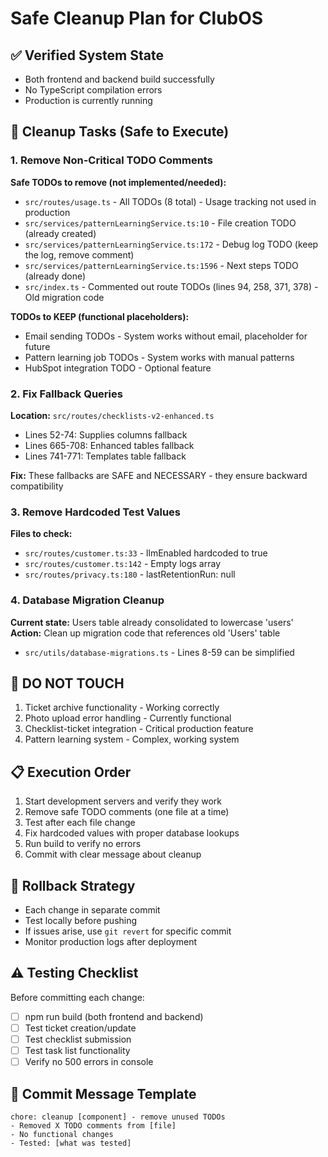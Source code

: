 # Safe Cleanup Plan for ClubOS

## ✅ Verified System State
- Both frontend and backend build successfully
- No TypeScript compilation errors
- Production is currently running

## 🧹 Cleanup Tasks (Safe to Execute)

### 1. Remove Non-Critical TODO Comments
**Safe TODOs to remove (not implemented/needed):**
- `src/routes/usage.ts` - All TODOs (8 total) - Usage tracking not used in production
- `src/services/patternLearningService.ts:10` - File creation TODO (already created)
- `src/services/patternLearningService.ts:172` - Debug log TODO (keep the log, remove comment)
- `src/services/patternLearningService.ts:1596` - Next steps TODO (already done)
- `src/index.ts` - Commented out route TODOs (lines 94, 258, 371, 378) - Old migration code

**TODOs to KEEP (functional placeholders):**
- Email sending TODOs - System works without email, placeholder for future
- Pattern learning job TODOs - System works with manual patterns
- HubSpot integration TODO - Optional feature

### 2. Fix Fallback Queries
**Location:** `src/routes/checklists-v2-enhanced.ts`
- Lines 52-74: Supplies columns fallback
- Lines 665-708: Enhanced tables fallback
- Lines 741-771: Templates table fallback

**Fix:** These fallbacks are SAFE and NECESSARY - they ensure backward compatibility

### 3. Remove Hardcoded Test Values
**Files to check:**
- `src/routes/customer.ts:33` - llmEnabled hardcoded to true
- `src/routes/customer.ts:142` - Empty logs array
- `src/routes/privacy.ts:180` - lastRetentionRun: null

### 4. Database Migration Cleanup
**Current state:** Users table already consolidated to lowercase 'users'
**Action:** Clean up migration code that references old 'Users' table
- `src/utils/database-migrations.ts` - Lines 8-59 can be simplified

## 🚫 DO NOT TOUCH
1. Ticket archive functionality - Working correctly
2. Photo upload error handling - Currently functional
3. Checklist-ticket integration - Critical production feature
4. Pattern learning system - Complex, working system

## 📋 Execution Order
1. Start development servers and verify they work
2. Remove safe TODO comments (one file at a time)
3. Test after each file change
4. Fix hardcoded values with proper database lookups
5. Run build to verify no errors
6. Commit with clear message about cleanup

## 🔄 Rollback Strategy
- Each change in separate commit
- Test locally before pushing
- If issues arise, use `git revert` for specific commit
- Monitor production logs after deployment

## ⚠️ Testing Checklist
Before committing each change:
- [ ] npm run build (both frontend and backend)
- [ ] Test ticket creation/update
- [ ] Test checklist submission
- [ ] Test task list functionality
- [ ] Verify no 500 errors in console

## 📝 Commit Message Template
```
chore: cleanup [component] - remove unused TODOs
- Removed X TODO comments from [file]
- No functional changes
- Tested: [what was tested]
```